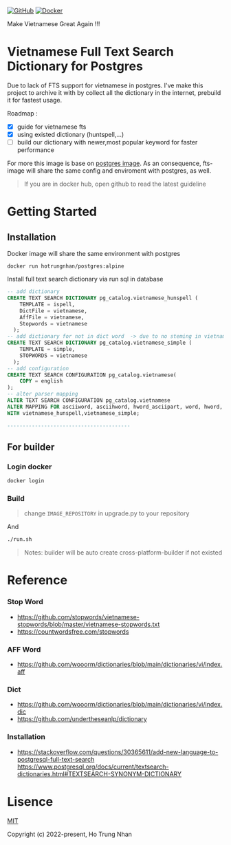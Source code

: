 
[![GitHub](https://img.shields.io/badge/github-%23121011.svg?style=for-the-badge&logo=github&logoColor=white)](https://github.com/hotrungnhan/docker_postgres_fts_vietnamese)
[![Docker](https://img.shields.io/badge/docker-%230db7ed.svg?style=for-the-badge&logo=docker&logoColor=white)](https://hub.docker.com/repository/docker/hotrungnhan/postgres)


Make Vietnamese Great Again !!!
# Vietnamese Full Text Search Dictionary for Postgres
Due to lack of FTS support for vietnamese in postgres. I've make this project to archive it with by collect all the dictionary in the internet, prebuild it for fastest usage.

Roadmap : 

* [x] guide for vietnamese fts
* [x] using existed dictionary  (huntspell,...)
* [ ] build our dictionary with newer,most popular keyword for faster performance

For more this image is base on [postgres image](https://hub.docker.com/_/postgres). As an consequence, fts-image will share the same config and enviroment with postgres, as well.


> If you are in docker hub, open github to read the latest guideline
# Getting Started 
## Installation
Docker image will share the same environment with postgres
```docker
docker run hotrungnhan/postgres:alpine
```
Install full text search dictionary via run sql in database
```sql
-- add dictionary
CREATE TEXT SEARCH DICTIONARY pg_catalog.vietnamese_hunspell (
    TEMPLATE = ispell,
    DictFile = vietnamese,
    AffFile = vietnamese,
    Stopwords = vietnamese
  );
-- add dictionary for not in dict word  -> due to no steming in vietnamese
CREATE TEXT SEARCH DICTIONARY pg_catalog.vietnamese_simple (
    TEMPLATE = simple,
    STOPWORDS = vietnamese
  );
-- add configuration
CREATE TEXT SEARCH CONFIGURATION pg_catalog.vietnamese(
    COPY = english
);
-- alter parser mapping
ALTER TEXT SEARCH CONFIGURATION pg_catalog.vietnamese
ALTER MAPPING FOR asciiword, asciihword, hword_asciipart, word, hword, hword_part
WITH vietnamese_hunspell,vietnamese_simple;

----------------------------------------
```

## For builder
### Login docker
```bash
docker login
```
### Build 

> change `IMAGE_REPOSITORY` in upgrade.py to your repository
>
And
```bash
./run.sh
```
> Notes: builder will be auto create cross-platform-builder if not existed

# Reference
### Stop Word
* https://github.com/stopwords/vietnamese-stopwords/blob/master/vietnamese-stopwords.txt
* https://countwordsfree.com/stopwords

### AFF Word

* https://github.com/wooorm/dictionaries/blob/main/dictionaries/vi/index.aff
### Dict 
* https://github.com/wooorm/dictionaries/blob/main/dictionaries/vi/index.dic
* https://github.com/undertheseanlp/dictionary

### Installation 
* https://stackoverflow.com/questions/30365611/add-new-language-to-postgresql-full-text-search
https://www.postgresql.org/docs/current/textsearch-dictionaries.html#TEXTSEARCH-SYNONYM-DICTIONARY

# Lisence
[MIT](https://opensource.org/licenses/MIT)

Copyright (c) 2022-present, Ho Trung Nhan